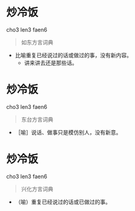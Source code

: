 # 炒冷饭
cho3 len3 faen6
> 如东方言词典
- 比喻重复已经说过的话或做过的事，没有新内容。
  - 讲来讲去还是那些话。

# 炒冷饭
cho3 len3 faen6
> 东台方言词典
- ［喻］说话、做事只是模仿别人，没有新意。

# 炒冷饭
cho3 len3 faen6
> 兴化方言词典
- （喻）重复已经说过的话或已做过的事。
